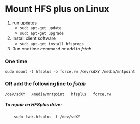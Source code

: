 # Mount HFS plus on Linux

1. run updates
	* `sudo apt-get update`
	* `sudo apt-get upgrade`
1. Install client software
	* `sudo apt-get install hfsprogs`
1. Run one time command or add to *fstab*

### One time:

	sudo mount -t hfsplus -o force,rw /dev/sdXY /media/mntpoint


### **OR** add the following line to *fstab*

	/dev/sdXY   /media/mntpoint   hfsplus   force,rw


##### To repair an HFSplus drive:

		sudo fsck.hfsplus -f /dev/sdXY
